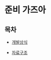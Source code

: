 # 준비 가즈아

## 목차
* [개발상식](./1.development%20knowledge/README.md)

* [자료구조](./2.data%20structure/README.md)

